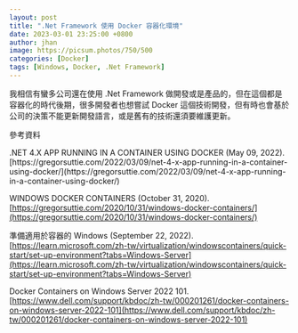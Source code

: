 ```yaml
---
layout: post
title: ".Net Framework 使用 Docker 容器化環境"
date: 2023-03-01 23:25:00 +0800
author: jhan
image: https://picsum.photos/750/500
categories: [Docker]
tags: [Windows, Docker, .Net Framework]
---
```


我相信有蠻多公司還在使用 .Net Framework 做開發或是產品的，但在這個都是容器化的時代後期，很多開發者也想嘗試 Docker 這個技術開發，但有時也會基於公司的決策不能更新開發語言，或是舊有的技術還須要維護更新。

<p class="mb-0">參考資料</p>
.NET 4.X APP RUNNING IN A CONTAINER USING DOCKER (May 09, 2022). [https://gregorsuttie.com/2022/03/09/net-4-x-app-running-in-a-container-using-docker/](https://gregorsuttie.com/2022/03/09/net-4-x-app-running-in-a-container-using-docker/)

WINDOWS DOCKER CONTAINERS (October 31, 2020). [https://gregorsuttie.com/2020/10/31/windows-docker-containers/](https://gregorsuttie.com/2020/10/31/windows-docker-containers/)

準備適用於容器的 Windows (September 22, 2022). [https://learn.microsoft.com/zh-tw/virtualization/windowscontainers/quick-start/set-up-environment?tabs=Windows-Server](https://learn.microsoft.com/zh-tw/virtualization/windowscontainers/quick-start/set-up-environment?tabs=Windows-Server)

Docker Containers on Windows Server 2022 101. [https://www.dell.com/support/kbdoc/zh-tw/000201261/docker-containers-on-windows-server-2022-101](https://www.dell.com/support/kbdoc/zh-tw/000201261/docker-containers-on-windows-server-2022-101)
